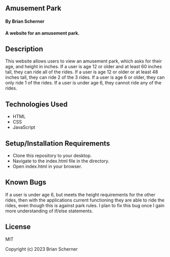 ## Amusement Park

#### By Brian Scherner

#### A website for an amusement park.

## Description

This website allows users to view an amusement park, which asks for their age, and height in inches. If a user is age 12 or older and at least 60 inches tall, they can ride all of the rides. If a user is age 12 or older or at least 48 inches tall, they can ride 2 of the 3 rides. If a user is age 6 or older, they can only ride 1 of the rides. If a user is under age 6, they cannot ride any of the rides.

## Technologies Used

* HTML
* CSS
* JavaScript

## Setup/Installation Requirements

* Clone this repository to your desktop.
* Navigate to the index.html file in the directory.
* Open index.html in your browser.

## Known Bugs

If a user is under age 6, but meets the height requirements for the other rides, then with the applications current functioning they are able to ride the rides, even though this is against park rules. I plan to fix this bug once I gain more understanding of if/else statements.

## License

MIT

Copyright (c) 2023 Brian Scherner